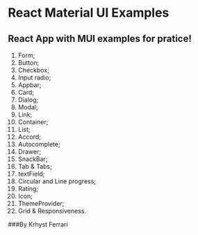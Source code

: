 # React Material UI Examples

## React App with MUI examples for pratice!

1. Form;
2. Button;
3. Checkbox;
4. Input radio;
5. Appbar;
6. Card;
7. Dialog;
8. Modal;
9. Link;
10. Container;
11. List;
12. Accord;
13. Autocomplete;
14. Drawer;
15. SnackBar;
16. Tab & Tabs;
17. textField;
18. Circular and Line progress;
19. Rating;
20. Icon;
21. ThemeProvider;
22. Grid & Responsiveness.

###By Krhyst Ferrari